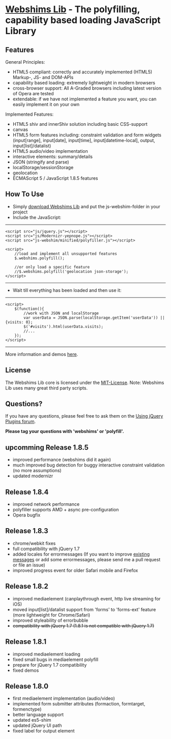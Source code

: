 [Webshims Lib](http://aFarkas.github.com/webshim/demos/index.html) - The polyfilling, capability based loading JavaScript Library
================================

Features
------------------

General Principles:

* HTML5 compliant: correctly and accurately implemented (HTML5) Markup-, JS- and DOM-APIs  
* capability based loading: extremely lightweight in modern browsers
* cross-browser support: All A-Graded browsers including latest version of Opera are tested
* extendable: if we have not implemented a feature you want, you can easily implement it on your own

Implemented Features:

* HTML5 shiv and innerShiv solution including basic CSS-support
* canvas
* HTML5 form features including: constraint validation and form widgets (input[range], input[date], input[time], input[datetime-local], output, input[list]/datalist)
* HTML5 audio/video implementation
* interactive elements: summary/details
* JSON (stringify and parse)
* localStorage/sessionStorage
* geolocation
* ECMAScript 5 / JavaScript 1.8.5 features 


How To Use
------------------

* Simply [download Webshims Lib](https://github.com/aFarkas/webshim/downloads) and put the js-webshim-folder in your project
* Include the JavaScript:

---------------
	<script src="js/jquery.js"></script>
	<script src="js/Modernizr-yepnope.js"></script> 
	<script src="js-webshim/minified/polyfiller.js"></script> 

	<script> 
		//load and implement all unsupported features 
		$.webshims.polyfill();
		
		//or only load a specific feature
		//$.webshims.polyfill('geolocation json-storage');
	</script>
---------------

* Wait till everything has been loaded and then use it:

--------------
	<script> 
		$(function(){
			//work with JSON and localStorage 
			var userData = JSON.parse(localStorage.getItem('userData')) || {visits: 0};
			$('#visits').html(userData.visits);
			//...
		});
	</script>
--------------

More information and demos [here](http://aFarkas.github.com/webshim/demos/index.html).


License
---------------------------------------

The Webshims Lib core is licensed under the [MIT-License](http://aFarkas.github.com/webshim/MIT-LICENSE.txt). Note: Webshims Lib uses many great third party scripts.



Questions?
----------

If you have any questions, please feel free to ask them on the [Using jQuery Plugins
forum](http://forum.jquery.com/using-jquery-plugins).

**Please tag your questions with 'webshims' or 'polyfill'.**

upcomming Release 1.8.5
----------

- improved performance (webshims did it again)
- much improved bug detection for buggy interactive constraint validation (no more assumptions)
- updated modernizr

Release 1.8.4
----------

- improved network performance
- polyfiller supports AMD + async pre-configuration
- Opera bugfix

Release 1.8.3
----------

- chrome/webkit fixes
- full compatibility with jQuery 1.7
- added locales for errormessages (If you want to improve [existing messages](https://github.com/aFarkas/webshim/tree/master/src/shims/i18n) or add some errormessages, please send me a pull request or file an issue)
- improved progress event for older Safari mobile and Firefox

Release 1.8.2
----------
- improved mediaelement (canplaythrough event, http live streaming for iOS)
- moved input[list]/datalist support from 'forms' to 'forms-ext' feature (more lightweight for Chrome/Safari)
- improved styleability of errorbubble
- <del>compatibility with jQuery 1.7 (1.8.1 is not compatible with jQuery 1.7)</del>

Release 1.8.1
----------
- improved mediaelement loading
- fixed small bugs in mediaelement polyfill
- prepare for jQuery 1.7 compatibility
- fixed demos


Release 1.8.0
----------

* first mediaelement implementation (audio/video)
* implemented form submitter attributes (formaction, formtarget, formenctype)
* better language support
* updated es5-shim
* updated jQuery UI path 
* fixed label for output element
